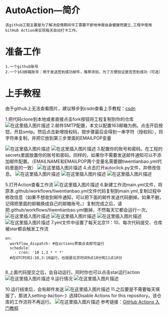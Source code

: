 # AutoAction—简介
    该github工程主要是为了解决疫情期间华工需要不断地申报自身健康而建立,工程中使用GitHub Action来实现每天自动打卡工作。
# 准备工作
    1.一个github账号
    2.一个163邮箱账号：用于发送签到成功邮件，推荐添加，为了方便验证是否签到成功（可选）
#	上手教程
由于github上无法查看图片，建议移步到csdn查看上手教程：[csdn](https://blog.csdn.net/police_1/article/details/106837694)

1.把代码clone到本地或者直接点击fork按钮将工程复制到你的仓库
![在这里插入图片描述](https://img-blog.csdnimg.cn/20200618170529885.png)
2.邮件SMTP配置，本文以配置163邮箱为例。点击开启按钮，开启smtp。然后点击新增授权码，按步骤最后会得到一串字符（授权码），将字符串复制，并把它放到第三步里面的EMAILPOP变量

![在这里插入图片描述](https://img-blog.csdnimg.cn/20200618182701545.png?x-oss-process=image/watermark,type_ZmFuZ3poZW5naGVpdGk,shadow_10,text_aHR0cHM6Ly9ibG9nLmNzZG4ubmV0L3BvbGljZV8x,size_16,color_FFFFFF,t_70)
![在这里插入图片描述](https://img-blog.csdnimg.cn/20200618182802385.png?x-oss-process=image/watermark,type_ZmFuZ3poZW5naGVpdGk,shadow_10,text_aHR0cHM6Ly9ibG9nLmNzZG4ubmV0L3BvbGljZV8x,size_16,color_FFFFFF,t_70)
3.配置你的账号和密码。在工程的secrets里面放置你的账号和密码。同样的，如果你不需要发送邮件通知可以不添加邮件配置。（EMAILNAME和EMAILPOP两个变量名需要跟tiwentianbao.yml代码里面的一致）
![在这里插入图片描述](https://github.com/13063516125/AutoAction-temperature/blob/master/IMAGE/secrets.png)
4.点击打开autoclick.py文件，并修改信息。
 ![在这里插入图片描述](https://img-blog.csdnimg.cn/20200618172029327.png?x-oss-process=image/watermark,type_ZmFuZ3poZW5naGVpdGk,shadow_10,text_aHR0cHM6Ly9ibG9nLmNzZG4ubmV0L3BvbGljZV8x,size_16,color_FFFFFF,t_70)
![在这里插入图片描述](https://img-blog.csdnimg.cn/20200618172541226.png?x-oss-process=image/watermark,type_ZmFuZ3poZW5naGVpdGk,shadow_10,text_aHR0cHM6Ly9ibG9nLmNzZG4ubmV0L3BvbGljZV8x,size_16,color_FFFFFF,t_70)
![在这里插入图片描述](https://img-blog.csdnimg.cn/20200618172155813.png?x-oss-process=image/watermark,type_ZmFuZ3poZW5naGVpdGk,shadow_10,text_aHR0cHM6Ly9ibG9nLmNzZG4ubmV0L3BvbGljZV8x,size_16,color_FFFFFF,t_70)

5.打开Action查看工作流
![在这里插入图片描述](https://img-blog.csdnimg.cn/20200618222752943.png?x-oss-process=image/watermark,type_ZmFuZ3poZW5naGVpdGk,shadow_10,text_aHR0cHM6Ly9ibG9nLmNzZG4ubmV0L3BvbGljZV8x,size_16,color_FFFFFF,t_70)
6.新建工作流main.yml文件，将原本.github/workflows/tiwentianbao.yml文件代码复制到main.yml,复制过程中修改信息（如果不想收到邮件通知，可以把下面的邮件发送代码删掉。如果不删，记得把里面的邮箱换成自己的邮箱账号。）复制完成之后，请把.github/workflows/tiwentianbao.yml删掉，不然每天它都会运行一次。
![在这里插入图片描述](https://img-blog.csdnimg.cn/20200619094611775.png?x-oss-process=image/watermark,type_ZmFuZ3poZW5naGVpdGk,shadow_10,text_aHR0cHM6Ly9ibG9nLmNzZG4ubmV0L3BvbGljZV8x,size_16,color_FFFFFF,t_70)
![在这里插入图片描述](https://img-blog.csdnimg.cn/2020061909494572.png?x-oss-process=image/watermark,type_ZmFuZ3poZW5naGVpdGk,shadow_10,text_aHR0cHM6Ly9ibG9nLmNzZG4ubmV0L3BvbGljZV8x,size_16,color_FFFFFF,t_70)
![在这里插入图片描述](https://img-blog.csdnimg.cn/2020061909543129.png?x-oss-process=image/watermark,type_ZmFuZ3poZW5naGVpdGk,shadow_10,text_aHR0cHM6Ly9ibG9nLmNzZG4ubmV0L3BvbGljZV8x,size_16,color_FFFFFF,t_70)
![在这里插入图片描述](https://img-blog.csdnimg.cn/20200619095721133.png?x-oss-process=image/watermark,type_ZmFuZ3poZW5naGVpdGk,shadow_10,text_aHR0cHM6Ly9ibG9nLmNzZG4ubmV0L3BvbGljZV8x,size_16,color_FFFFFF,t_70)
7.yml文件中设置了每天北京11：10、每次代码提交、仓库被star都会触发工作流

```
on:
  workflow_dispatch: #在actions界面点击即可运行
  schedule:
    - cron: '10 1,3 * * *'  
  #在UTC时间1:10,3:10运行，也就是北京时间9点10分和11点10分
  
```
8.上面代码提交之后，会自动运行。同时你也可以点击star运行action
![在这里插入图片描述](https://img-blog.csdnimg.cn/20200618223210719.png)
9.运行情况
![在这里插入图片描述](https://img-blog.csdnimg.cn/2020061822350874.png?x-oss-process=image/watermark,type_ZmFuZ3poZW5naGVpdGk,shadow_10,text_aHR0cHM6Ly9ibG9nLmNzZG4ubmV0L3BvbGljZV8x,size_16,color_FFFFFF,t_70)

10.运行结束后，会有邮件发送
![在这里插入图片描述](https://img-blog.csdnimg.cn/20200618223940995.png?x-oss-process=image/watermark,type_ZmFuZ3poZW5naGVpdGk,shadow_10,text_aHR0cHM6Ly9ibG9nLmNzZG4ubmV0L3BvbGljZV8x,size_16,color_FFFFFF,t_70)
11.之后要是不需要每天填报了，那进入setting-》action-》选择Disable Actions for this repository。该仓库的工作流将不再运行。
![在这里插入图片描述](https://img-blog.csdnimg.cn/20200619100121815.png?x-oss-process=image/watermark,type_ZmFuZ3poZW5naGVpdGk,shadow_10,text_aHR0cHM6Ly9ibG9nLmNzZG4ubmV0L3BvbGljZV8x,size_16,color_FFFFFF,t_70)
参考链接：[GitHub Actions 入门教程](http://www.ruanyifeng.com/blog/2019/09/getting-started-with-github-actions.html)

